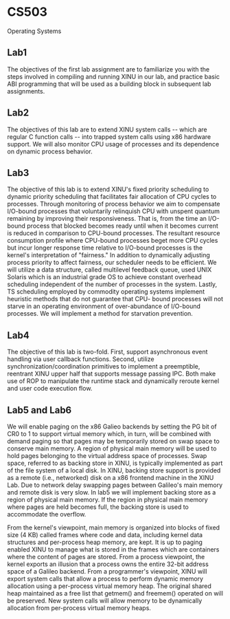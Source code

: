 # CS503
Operating Systems


## Lab1
The objectives of the first lab assignment are to familiarize you with the steps involved in compiling and running XINU in our lab, and practice basic ABI programming that will be used as a building block in subsequent lab assignments.

## Lab2 

The objectives of this lab are to extend XINU system calls -- which are regular C function calls -- into trapped system calls using x86 hardware support. We will also monitor CPU usage of processes and its dependence on dynamic process behavior.

## Lab3

The objective of this lab is to extend XINU's fixed priority scheduling to dynamic priority scheduling that facilitates fair allocation of CPU cycles to processes. Through monitoring of process behavior we aim to compensate I/O-bound processes that voluntarily relinquish CPU with unspent quantum remaining by improving their responsiveness. That is, from the time an I/O-bound process that blocked becomes ready until when it becomes current is reduced in comparison to CPU-bound processes. The resultant resource consumption profile where CPU-bound processes beget more CPU cycles but incur longer response time relative to I/O-bound processes is the kernel's interpretation of "fairness." In addition to dynamically adjusting process priority to affect fairness, our scheduler needs to be efficient. We will utilize a data structure, called multilevel feedback queue, used UNIX Solaris which is an industrial grade OS to achieve constant overhead scheduling independent of the number of processes in the system. Lastly, TS scheduling employed by commodity operating systems implement heuristic methods that do not guarantee that CPU- bound processes will not starve in an operating environment of over-abundance of I/O-bound processes. We will implement a method for starvation prevention.

## Lab4

The objective of this lab is two-fold. First, support asynchronous event handling via user callback functions. Second, utilize synchronization/coordination primitives to implement a preemptible, reentrant XINU upper half that supports message passing IPC. Both make use of ROP to manipulate the runtime stack and dynamically reroute kernel and user code execution flow.

## Lab5 and Lab6

We will enable paging on the x86 Galieo backends by setting the PG bit of CR0 to 1 to support virtual memory which, in turn, will be combined with demand paging so that pages may be temporarily stored on swap space to conserve main memory. A region of physical main memory will be used to hold pages belonging to the virtual address space of processes. Swap space, referred to as backing store in XINU, is typically implemented as part of the file system of a local disk. In XINU, backing store support is provided as a remote (i.e., networked) disk on a x86 frontend machine in the XINU Lab. Due to network delay swapping pages between Galileo's main memory and remote disk is very slow. In lab5 we will implement backing store as a region of physical main memory. If the region in physical main memory where pages are held becomes full, the backing store is used to accommodate the overflow.

From the kernel's viewpoint, main memory is organized into blocks of fixed size (4 KB) called frames where code and data, including kernel data structures and per-process heap memory, are kept. It is up to paging enabled XINU to manage what is stored in the frames which are containers where the content of pages are stored. From a process viewpoint, the kernel exports an illusion that a process owns the entire 32-bit address space of a Galileo backend. From a programmer's viewpoint, XINU will export system calls that allow a process to perform dynamic memory allocation using a per-process virtual memory heap. The original shared heap maintained as a free list that getmem() and freemem() operated on will be preserved. New system calls will allow memory to be dynamically allocation from per-process virtual memory heaps.



